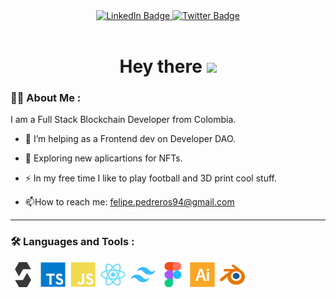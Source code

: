 <div align="center">
    <div id="badges">
        <a href="https://www.linkedin.com/in/afelipe-pedreros/">
        <img src="https://img.shields.io/badge/LinkedIn-blue?style=for-the-badge&logo=linkedin&logoColor=white" alt="LinkedIn Badge"/>
        </a>
        <a href="https://twitter.com/FelipePedrerosS">
        <img src="https://img.shields.io/badge/Twitter-blue?style=for-the-badge&logo=twitter&logoColor=white" alt="Twitter Badge"/>
        </a>
    </div>
    <img src="https://komarev.com/ghpvc/?username=your-github-username&style=flat-square&color=blue" alt=""/>
    <h1>
        Hey there
        <img src="https://media.giphy.com/media/hvRJCLFzcasrR4ia7z/giphy.gif" width="30px"/>
    </h1>
    </div>

### :man_technologist: About Me :
I am a Full Stack Blockchain Developer from Colombia.
- :telescope: I’m helping as a Frontend dev on Developer DAO.

- :seedling: Exploring new aplicartions for NFTs.

- :zap: In my free time I like to play football and 3D print cool stuff.

- :mailbox:How to reach me: felipe.pedreros94@gmail.com
---

### :hammer_and_wrench: Languages and Tools :
<div>
  <img src="https://github.com/devicons/devicon/blob/master/icons/solidity/solidity-plain.svg" title="Solidity" alt="Solidity" width="40" height="40"/>&nbsp;
    <img src="https://github.com/devicons/devicon/blob/master/icons/typescript/typescript-original.svg" title="TypeScript" alt="TypeScript" width="40" height="40"/>&nbsp;
  <img src="https://github.com/devicons/devicon/blob/master/icons/javascript/javascript-plain.svg" title="JavaScript" alt="JavaScript" width="40" height="40"/>&nbsp;
  <img src="https://github.com/devicons/devicon/blob/master/icons/react/react-original.svg" title="React" alt="React" width="40" height="40"/>&nbsp;
  <img src="https://github.com/devicons/devicon/blob/master/icons/tailwindcss/tailwindcss-plain.svg" title="Tailwind" alt="Tailwind" width="40" height="40"/>&nbsp;
  <img src="https://github.com/devicons/devicon/blob/master/icons/figma/figma-original.svg" title="Figma" alt="Figma" width="40" height="40"/>&nbsp;
  <img src="https://github.com/devicons/devicon/blob/master/icons/illustrator/illustrator-plain.svg" title="Illustrator" alt="Illustrator" width="40" height="40"/>&nbsp;
  <img src="https://github.com/devicons/devicon/blob/master/icons/blender/blender-original.svg" title="Blender" alt="Blender" width="40" height="40"/>&nbsp;
</div>
